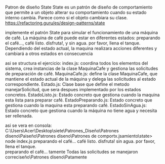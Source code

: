 Patron de diseño State
State es un patrón de diseño de comportamiento que permite a un objeto alterar su comportamiento cuando su estado interno cambia. Parece como si el objeto cambiara su clase.
https://refactoring.guru/es/design-patterns/state

implemente el patrón State para simular el funcionamiento de una máquina de café. La máquina de café puede estar en diferentes estados: preparando el café..., café listo. disfruta!, y sin agua. por favor, llena el tanque. Dependiendo del estado actual, la maquina realizara acciones diferentes y cambiará a otros estados en consecuencia

asi se structura el ejercicio:
index.js: coordina todos los elementos del sistema, crea instancias de la clase MaquinaCafe y gestiona las solicitudes de preparación de café.
MaquinaCafe.js: define la clase MaquinaCafe, que mantiene el estado actual de la máquina y delega las solicitudes al estado correspondiente.
Estado.js: Clase base que define el metodo  manejarSolicitud, que sera despues implementado por los estados concretos.
EstadoListo.js: Estado concreto que gestiona cuando la maquina esta lista para preparar café.
EstadoPreparando.js: Estado concreto que gestiona cuando la maquina esta preparando café.
EstadoSinAgua.js: Estado concreto que gestiona cuando la máquina no tiene agua y necesita ser rellenada.

asi se vera en consola:
 C:\Users\Acer\Desktop\siete\Patrones_Diseño\Patrones diseno\Paiseño\Patrones diseno\Patrones de comportx.jsamiento\state> node index.js
preparando el café...
café listo. disfruta!
sin agua. por favor, llena el tanque.    
preparando el café...                    tamente
Todas las solicitudes se manejaron correciseño\Patrones diseno\Patamente